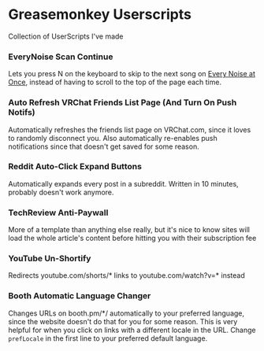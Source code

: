 # Greasemonkey Userscripts
Collection of UserScripts I've made

### EveryNoise Scan Continue
Lets you press N on the keyboard to skip to the next song on [Every Noise at Once](https://everynoise.com), instead of having to scroll to the top of the page each time.

### Auto Refresh VRChat Friends List Page (And Turn On Push Notifs)
Automatically refreshes the friends list page on VRChat.com, since it loves to randomly disconnect you. Also automatically re-enables push notifications since that doesn't get saved for some reason.

### Reddit Auto-Click Expand Buttons
Automatically expands every post in a subreddit. Written in 10 minutes, probably doesn't work anymore. 

### TechReview Anti-Paywall
More of a template than anything else really, but it's nice to know sites will load the whole article's content before hitting you with their subscription fee

### YouTube Un-Shortify
Redirects youtube.com/shorts/* links to youtube.com/watch?v=* instead

### Booth Automatic Language Changer
Changes URLs on booth.pm/*/ automatically to your preferred language, since the website doesn't do that for you for some reason. 
This is very helpful for when you click on links with a different locale in the URL.
Change `prefLocale` in the first line to your preferred default language.
